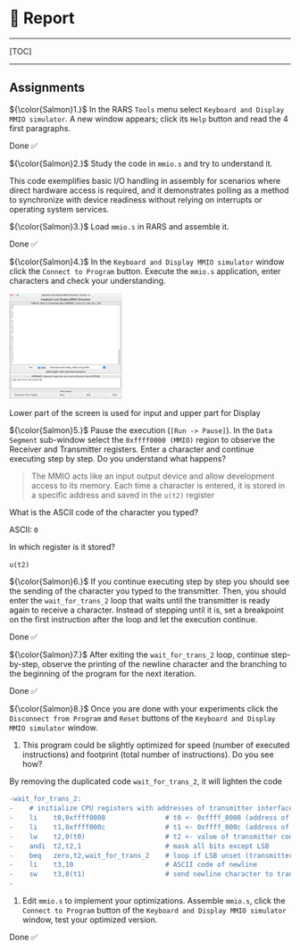 # &#x1F4DD; Report 

---

[TOC]

---

## Assignments

${\color{Salmon}1.}$ In the RARS `Tools` menu select `Keyboard and Display MMIO simulator`.
   A new window appears; click its `Help` button and read the 4 first paragraphs.

  Done &#x2705;

${\color{Salmon}2.}$ Study the code in `mmio.s` and try to understand it.

This code exemplifies basic I/O handling in assembly for scenarios where direct hardware access is required, and it demonstrates polling as a method to synchronize with device readiness without relying on interrupts or operating system services.

${\color{Salmon}3.}$ Load `mmio.s` in RARS and assemble it.

 Done &#x2705;

${\color{Salmon}4.}$ In the `Keyboard and Display MMIO simulator` window click the `Connect to Program` button.
   Execute the `mmio.s` application, enter characters and check your understanding.

<img src=images/mmio-typing.png width='40%' height='40%' > </img>

Lower part of the screen is used for input and upper part for Display

${\color{Salmon}5.}$ Pause the execution (`[Run -> Pause]`).
   In the `Data Segment` sub-window select the `0xffff0000 (MMIO)` region to observe the Receiver and Transmitter registers.
   Enter a character and continue executing step by step.
   Do you understand what happens?

>The MMIO acts like an input output device and allow development access to its memory.
Each time a character is entered, it is stored in a specific address and saved in the `u(t2)` register

   What is the ASCII code of the character you typed?

ASCII: `0` 

   In which register is it stored?

`u(t2)`

${\color{Salmon}6.}$ If you continue executing step by step you should see the sending of the character you typed to the transmitter.
   Then, you should enter the `wait_for_trans_2` loop that waits until the transmitter is ready again to receive a character.
   Instead of stepping until it is, set a breakpoint on the first instruction after the loop and let the execution continue.

 Done &#x2705;

${\color{Salmon}7.}$ After exiting the `wait_for_trans_2` loop, continue step-by-step, observe the printing of the newline character and the branching to the beginning of the program for the next iteration.

 Done &#x2705;

${\color{Salmon}8.}$ Once you are done with your experiments click the `Disconnect from Program` and `Reset` buttons of the `Keyboard and Display MMIO simulator` window.

1. This program could be slightly optimized for speed (number of executed instructions) and footprint (total number of instructions).
   Do you see how?

By removing the duplicated code `wait_for_trans_2`, it will lighten the code 

```diff
-wait_for_trans_2:
-    # initialize CPU registers with addresses of transmitter interface registers
-    li    t0,0xffff0008               # t0 <- 0xffff_0008 (address of transmitter control register)
-    li    t1,0xffff000c               # t1 <- 0xffff_000c (address of transmitter data register)
-    lw    t2,0(t0)                    # t2 <- value of transmitter control register
-    andi  t2,t2,1                     # mask all bits except LSB
-    beq   zero,t2,wait_for_trans_2    # loop if LSB unset (transmitter busy)
-    li    t3,10                       # ASCII code of newline
-    sw    t3,0(t1)                    # send newline character to transmitter
-
```

1. Edit `mmio.s` to implement your optimizations.
   Assemble `mmio.s`, click the `Connect to Program` button of the `Keyboard and Display MMIO simulator` window, test your optimized version. 

Done &#x2705;
